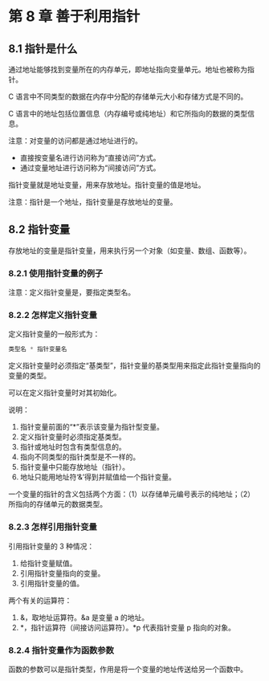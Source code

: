 
# 第 8 章 善于利用指针

## 8.1 指针是什么

通过地址能够找到变量所在的内存单元，即地址指向变量单元。地址也被称为指针。

C 语言中不同类型的数据在内存中分配的存储单元大小和存储方式是不同的。

C 语言中的地址包括位置信息（内存编号或纯地址）和它所指向的数据的类型信息。

注意：对变量的访问都是通过地址进行的。

- 直接按变量名进行访问称为“直接访问”方式。
- 通过变量地址进行访问称为“间接访问”方式。

指针变量就是地址变量，用来存放地址。指针变量的值是地址。

注意：指针是一个地址，指针变量是存放地址的变量。

## 8.2 指针变量

存放地址的变量是指针变量，用来执行另一个对象（如变量、数组、函数等）。

### 8.2.1 使用指针变量的例子

注意：定义指针变量是，要指定类型名。

### 8.2.2 怎样定义指针变量

定义指针变量的一般形式为：

```c
类型名 * 指针变量名
```

定义指针变量时必须指定“基类型”，指针变量的基类型用来指定此指针变量指向的变量的类型。

可以在定义指针变量时对其初始化。

说明：

1. 指针变量前面的“*”表示该变量为指针型变量。
2. 定义指针变量时必须指定基类型。
3. 指针或地址时包含有类型信息的。
4. 指向不同类型的指针类型是不一样的。
5. 指针变量中只能存放地址（指针）。
6. 地址只能用地址符‘&’得到并赋值给一个指针变量。

一个变量的指针的含义包括两个方面：（1）以存储单元编号表示的纯地址；（2）所指向的存储单元的数据类型。

### 8.2.3 怎样引用指针变量

引用指针变量的 3 种情况：

1. 给指针变量赋值。
2. 引用指针变量指向的变量。
3. 引用指针变量的值。

两个有关的运算符：

1. &，取地址运算符。&a 是变量 a 的地址。
2. *，指针运算符（间接访问运算符）。*p 代表指针变量 p 指向的对象。

### 8.2.4 指针变量作为函数参数

函数的参数可以是指针类型，作用是将一个变量的地址传送给另一个函数中。

